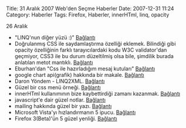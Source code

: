 Title: 31 Aralık 2007 Web&#039;den Seçme Haberler
Date: 2007-12-31 11:24
Category: Haberler
Tags: Firefox, Haberler, innerHTml, linq, opacity

26 Aralık  
  

-   "LINQ'nun diğer yüzü :)" [Bağlantı][]
-   Doğrulanmış CSS ile saydamlaştırma özelliği eklemek. Bilindiği gibi
    opacity özelliğinin farklı tarayıcılardaki kodu W3C validator'dan
    geçmiyor, CSS3 ile bu durum düzeltilmiş olsa bile, şimdilik burada
    anlatılan metot mantıklı. [Bağlantı][1]
-   Eburhan'dan "Css ile hazırladığım mesaj kutuları" [Bağlantı][2]
-   google chart api(grafik) hakkında bir makale. [Bağlantı][3]
-   Daron Yöndem - LINQ2XML. [Bağlantı][4]
-   Güzel bir css menü örneği. [Bağlantı][5]
-   innerHTml kullanımının bize kaybettirdiği zamanı kazanmak.
    [Bağlantı][6]
-   javascript'e dair güzel notlar. [Bağlantı][7]
-   mailing hakkında güzel bir yazı. [Bağlantı][8]
-   Microsoft Vista'yı hızlandırmanın 5 ipucu. [Bağlantı][9]
-   Firefox 3(Beta)'ün 5 güzel yenliği. [Bağlantı][10]

</p>

  [Bağlantı]: http://daron.yondem.com/tr/PermaLink.aspx?guid=86729470-1741-4039-8fe4-b66371f1b2cf
    "LINQ"
  [1]: http://blog.evaria.com/2007/validate-css-style-opacity/ "opacity"
  [2]: http://www.eburhan.com/css-ile-hazirladigim-mesaj-kutulari/
    "mesaj kutuları"
  [3]: http://techtracer.com/2007/12/17/the-power-of-google-chart-api/
    "google chart api"
  [4]: http://daron.yondem.com/tr/PermaLink.aspx?guid=3dc9614e-471c-4c41-ad54-d7c2276b15a7
    "LINQ"
  [5]: http://www.3point7designs.com/blog/2007/12/22/advanced-css-menu-trick/
    "css menü"
  [6]: http://ajaxian.com/archives/replacehtml-for-when-innerhtml-dogs-you-down
    "innerHtml"
  [7]: http://www.456bereastreet.com/archive/200711/the_rules_of_unobtrusive_javascript/
    "javascript ipuçları"
  [8]: http://www.37signals.com/svn/posts/604-navigating-the-html-email-jungle
    "mailing"
  [9]: http://www.funtechtalk.com/5-ways-to-speed-up-windows-vista/
    "Vista"
  [10]: http://www.computerworld.com/action/article.do?command=viewArticleBasic&articleId=9054138
    "Firefox 3 Beta"
